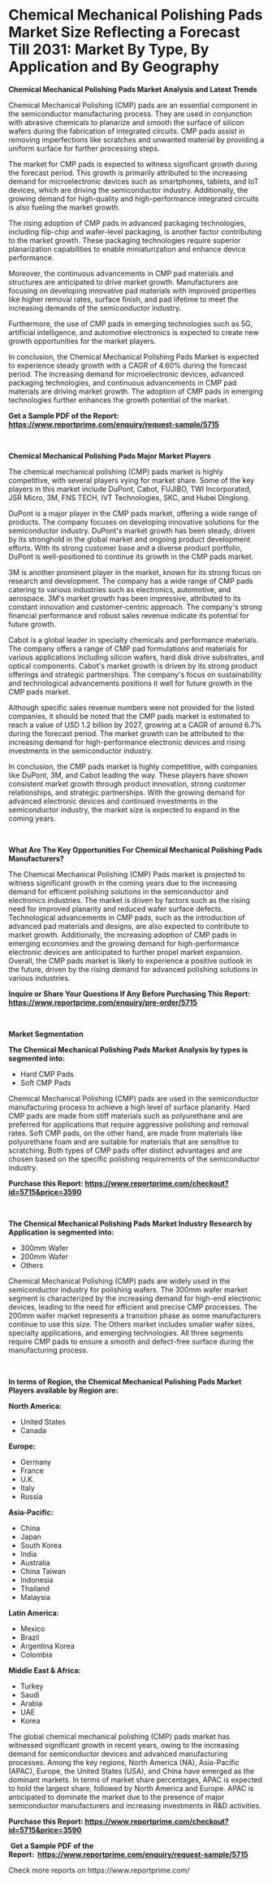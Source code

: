 <p><h1>Chemical Mechanical Polishing Pads Market Size Reflecting a Forecast Till 2031: Market By Type, By Application and By Geography</h1></p><p><strong>Chemical Mechanical Polishing Pads Market Analysis and Latest Trends</strong></p>
<p><p>Chemical Mechanical Polishing (CMP) pads are an essential component in the semiconductor manufacturing process. They are used in conjunction with abrasive chemicals to planarize and smooth the surface of silicon wafers during the fabrication of integrated circuits. CMP pads assist in removing imperfections like scratches and unwanted material by providing a uniform surface for further processing steps.</p><p>The market for CMP pads is expected to witness significant growth during the forecast period. This growth is primarily attributed to the increasing demand for microelectronic devices such as smartphones, tablets, and IoT devices, which are driving the semiconductor industry. Additionally, the growing demand for high-quality and high-performance integrated circuits is also fueling the market growth.</p><p>The rising adoption of CMP pads in advanced packaging technologies, including flip-chip and wafer-level packaging, is another factor contributing to the market growth. These packaging technologies require superior planarization capabilities to enable miniaturization and enhance device performance.</p><p>Moreover, the continuous advancements in CMP pad materials and structures are anticipated to drive market growth. Manufacturers are focusing on developing innovative pad materials with improved properties like higher removal rates, surface finish, and pad lifetime to meet the increasing demands of the semiconductor industry.</p><p>Furthermore, the use of CMP pads in emerging technologies such as 5G, artificial intelligence, and automotive electronics is expected to create new growth opportunities for the market players.</p><p>In conclusion, the Chemical Mechanical Polishing Pads Market is expected to experience steady growth with a CAGR of 4.60% during the forecast period. The increasing demand for microelectronic devices, advanced packaging technologies, and continuous advancements in CMP pad materials are driving market growth. The adoption of CMP pads in emerging technologies further enhances the growth potential of the market.</p></p>
<p><strong>Get a Sample PDF of the Report:&nbsp; <a href="https://www.reportprime.com/enquiry/request-sample/5715">https://www.reportprime.com/enquiry/request-sample/5715</a></strong></p>
<p>&nbsp;</p>
<p><strong>Chemical Mechanical Polishing Pads Major Market Players</strong></p>
<p><p>The chemical mechanical polishing (CMP) pads market is highly competitive, with several players vying for market share. Some of the key players in this market include DuPont, Cabot, FUJIBO, TWI Incorporated, JSR Micro, 3M, FNS TECH, IVT Technologies, SKC, and Hubei Dinglong. </p><p>DuPont is a major player in the CMP pads market, offering a wide range of products. The company focuses on developing innovative solutions for the semiconductor industry. DuPont's market growth has been steady, driven by its stronghold in the global market and ongoing product development efforts. With its strong customer base and a diverse product portfolio, DuPont is well-positioned to continue its growth in the CMP pads market. </p><p>3M is another prominent player in the market, known for its strong focus on research and development. The company has a wide range of CMP pads catering to various industries such as electronics, automotive, and aerospace. 3M's market growth has been impressive, attributed to its constant innovation and customer-centric approach. The company's strong financial performance and robust sales revenue indicate its potential for future growth.</p><p>Cabot is a global leader in specialty chemicals and performance materials. The company offers a range of CMP pad formulations and materials for various applications including silicon wafers, hard disk drive substrates, and optical components. Cabot's market growth is driven by its strong product offerings and strategic partnerships. The company's focus on sustainability and technological advancements positions it well for future growth in the CMP pads market.</p><p>Although specific sales revenue numbers were not provided for the listed companies, it should be noted that the CMP pads market is estimated to reach a value of USD 1.2 billion by 2027, growing at a CAGR of around 6.7% during the forecast period. The market growth can be attributed to the increasing demand for high-performance electronic devices and rising investments in the semiconductor industry.</p><p>In conclusion, the CMP pads market is highly competitive, with companies like DuPont, 3M, and Cabot leading the way. These players have shown consistent market growth through product innovation, strong customer relationships, and strategic partnerships. With the growing demand for advanced electronic devices and continued investments in the semiconductor industry, the market size is expected to expand in the coming years.</p></p>
<p>&nbsp;</p>
<p><strong>What Are The Key Opportunities For Chemical Mechanical Polishing Pads Manufacturers?</strong></p>
<p><p>The Chemical Mechanical Polishing (CMP) Pads market is projected to witness significant growth in the coming years due to the increasing demand for efficient polishing solutions in the semiconductor and electronics industries. The market is driven by factors such as the rising need for improved planarity and reduced wafer surface defects. Technological advancements in CMP pads, such as the introduction of advanced pad materials and designs, are also expected to contribute to market growth. Additionally, the increasing adoption of CMP pads in emerging economies and the growing demand for high-performance electronic devices are anticipated to further propel market expansion. Overall, the CMP pads market is likely to experience a positive outlook in the future, driven by the rising demand for advanced polishing solutions in various industries.</p></p>
<p><strong>Inquire or Share Your Questions If Any Before Purchasing This Report: <a href="https://www.reportprime.com/enquiry/pre-order/5715">https://www.reportprime.com/enquiry/pre-order/5715</a></strong></p>
<p>&nbsp;</p>
<p><strong>Market Segmentation</strong></p>
<p><strong>The Chemical Mechanical Polishing Pads Market Analysis by types is segmented into:</strong></p>
<p><ul><li>Hard CMP Pads</li><li>Soft CMP Pads</li></ul></p>
<p><p>Chemical Mechanical Polishing (CMP) pads are used in the semiconductor manufacturing process to achieve a high level of surface planarity. Hard CMP pads are made from stiff materials such as polyurethane and are preferred for applications that require aggressive polishing and removal rates. Soft CMP pads, on the other hand, are made from materials like polyurethane foam and are suitable for materials that are sensitive to scratching. Both types of CMP pads offer distinct advantages and are chosen based on the specific polishing requirements of the semiconductor industry.</p></p>
<p><strong>Purchase this Report:&nbsp;<a href="https://www.reportprime.com/checkout?id=5715&price=3590">https://www.reportprime.com/checkout?id=5715&price=3590</a></strong></p>
<p>&nbsp;</p>
<p><strong>The Chemical Mechanical Polishing Pads Market Industry Research by Application is segmented into:</strong></p>
<p><ul><li>300mm Wafer</li><li>200mm Wafer</li><li>Others</li></ul></p>
<p><p>Chemical Mechanical Polishing (CMP) pads are widely used in the semiconductor industry for polishing wafers. The 300mm wafer market segment is characterized by the increasing demand for high-end electronic devices, leading to the need for efficient and precise CMP processes. The 200mm wafer market represents a transition phase as some manufacturers continue to use this size. The Others market includes smaller wafer sizes, specialty applications, and emerging technologies. All three segments require CMP pads to ensure a smooth and defect-free surface during the manufacturing process.</p></p>
<p>&nbsp;</p>
<p><strong>In terms of Region, the Chemical Mechanical Polishing Pads Market Players available by Region are:</strong></p>
<p>
    <p> <strong> North America: </strong>
        <ul>
            <li>United States</li>
            <li>Canada</li>
        </ul>
        </p> 
    <p> <strong> Europe: </strong>
        <ul>
            <li>Germany</li>
            <li>France</li>
            <li>U.K.</li>
            <li>Italy</li>
            <li>Russia</li>
        </ul>
        </p> 
    <p> <strong> Asia-Pacific: </strong>
        <ul>
            <li>China</li>
            <li>Japan</li>
            <li>South Korea</li>
            <li>India</li>
            <li>Australia</li>
            <li>China Taiwan</li>
            <li>Indonesia</li>
            <li>Thailand</li>
            <li>Malaysia</li>
        </ul>
        </p> 
    <p> <strong> Latin America: </strong>
        <ul>
            <li>Mexico</li>
            <li>Brazil</li>
            <li>Argentina Korea</li>
            <li>Colombia</li>
        </ul>
        </p> 
    <p> <strong> Middle East & Africa: </strong>
        <ul>
            <li>Turkey</li>
            <li>Saudi</li>
            <li>Arabia</li>
            <li>UAE</li>
            <li>Korea</li>
        </ul>
    </p>
    </p>
<p><p>The global chemical mechanical polishing (CMP) pads market has witnessed significant growth in recent years, owing to the increasing demand for semiconductor devices and advanced manufacturing processes. Among the key regions, North America (NA), Asia-Pacific (APAC), Europe, the United States (USA), and China have emerged as the dominant markets. In terms of market share percentages, APAC is expected to hold the largest share, followed by North America and Europe. APAC is anticipated to dominate the market due to the presence of major semiconductor manufacturers and increasing investments in R&D activities.</p></p>
<p><strong>Purchase this Report: <a href="https://www.reportprime.com/checkout?id=5715&price=3590">https://www.reportprime.com/checkout?id=5715&price=3590</a></strong></p>
<p>&nbsp;<strong>Get a Sample PDF of the Report:&nbsp;&nbsp;<a href="https://www.reportprime.com/enquiry/request-sample/5715">https://www.reportprime.com/enquiry/request-sample/5715</a></strong></p>
<p><strong></strong></p>
<p>Check more reports on https://www.reportprime.com/</p>